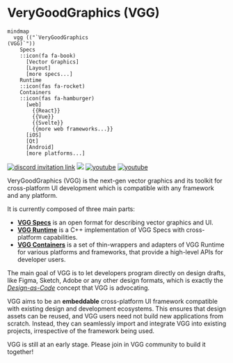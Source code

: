 # VeryGoodGraphics (VGG)

```mermaid
mindmap
  vgg (("`VeryGoodGraphics
(VGG)`"))
    Specs
    ::icon(fa fa-book)
      [Vector Graphics]
      [Layout]
      [more specs...]
    Runtime
    ::icon(fas fa-rocket)
    Containers
    ::icon(fas fa-hamburger)
      [web]
        {{React}}
        {{Vue}}
        {{Svelte}}
        {{more web frameworks...}}
      [iOS]
      [Qt]
      [Android]
      [more platforms...]
```

<a href="https://discord.gg/89fFapjfgM"><img alt="discord invitation link" src="https://dcbadge.vercel.app/api/server/89fFapjfgM?style=flat"></a>
[![](https://shields.io/github/stars/verygoodgraphics?style=social)](https://github.com/verygoodgraphics/)
<a href="https://twitter.com/VGG_Design"><img src="https://img.shields.io/twitter/follow/VGG_Design?style=social" alt="youtube" /></a>
<a href="https://www.youtube.com/channel/UCAZz__n1fBlmPoHVI1avpOg"><img src="https://img.shields.io/youtube/channel/subscribers/UCAZz__n1fBlmPoHVI1avpOg?label=%40VeryGoodGraphics&style=social" alt="youtube"></a>

VeryGoodGraphics (VGG) is the next-gen vector graphics and its toolkit for cross-platform UI development which is compatible with any framework and any platform.

It is currently composed of three main parts:
- [**VGG Specs**](https://docs.verygoodgraphics.com/specs/overview) is an open format for describing vector graphics and UI.
- [**VGG Runtime**](https://github.com/verygoodgraphics/vgg_runtime) is a C++ implementation of VGG Specs with cross-platform capabilities.
- [**VGG Containers**](https://docs.verygoodgraphics.com/containers/overview) is a set of thin-wrappers and adapters of VGG Runtime for various platforms and frameworks, that provide a high-level APIs for developer users.

The main goal of VGG is to let developers program directly on design drafts, like Figma, Sketch, Adobe or any other design formats, which is exactly the [_Design-as-Code_](https://docs.verygoodgraphics.com/workflow/overview) concept that VGG is advocating.

VGG aims to be an **embeddable** cross-platform UI framework compatible with existing design and development ecosystems. This ensures that design assets can be reused, and VGG users need not build new applications from scratch. Instead, they can seamlessly import and integrate VGG into existing projects, irrespective of the framework being used.

VGG is still at an early stage. Please join in VGG community to build it together!
